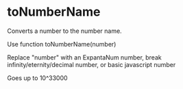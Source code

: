 # toNumberName
Converts a number to the number name.

Use function toNumberName(number)

Replace "number" with an ExpantaNum number, break infinity/eternity/decimal number, or basic javascript number

Goes up to 10^33000
